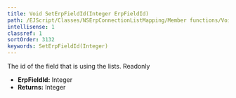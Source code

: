 ```yaml
---
title: Void SetErpFieldId(Integer ErpFieldId)
path: /EJScript/Classes/NSErpConnectionListMapping/Member functions/Void SetErpFieldId(Integer p_0)
intellisense: 1
classref: 1
sortOrder: 3132
keywords: SetErpFieldId(Integer)
---
```



The id of the field that is using the lists. Readonly



* **ErpFieldId:** Integer
* **Returns:** Integer



